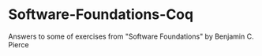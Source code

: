 # Software-Foundations-Coq
Answers to some of exercises from "Software Foundations" by Benjamin C. Pierce 
